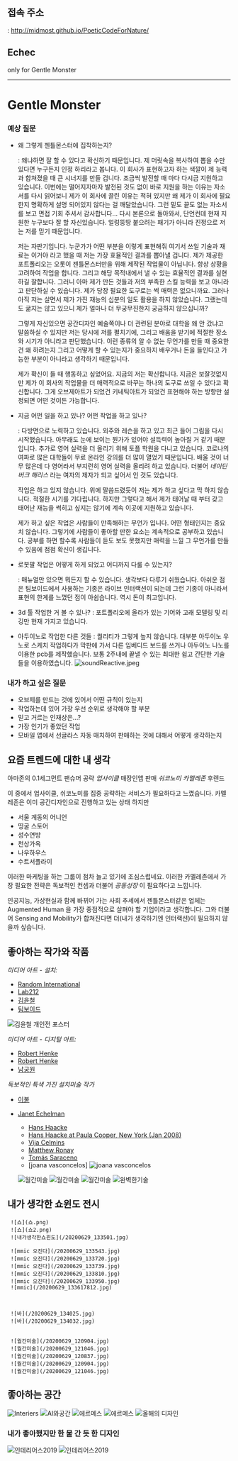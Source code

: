## 접속 주소
 : <http://midmost.github.io/PoeticCodeForNature/>

## Echec
only for Gentle Monster

---------

# Gentle Monster

### 예상 질문

- 왜 그렇게 젠틀몬스터에 집착하는지?

  : 왜냐하면 잘 할 수 있다고 확신하기 때문입니다.
    제 머릿속을 복사하여 뽑을 수만 있다면 누구든지 인정 하리라고 봅니다.
    이 회사가 표현하고자 하는 색깔이 제 능력과 합쳐졌을 때 큰 시너지를 만들 겁니다.
    조금씩 발전할 때 마다 다시금 지원하고 있습니다. 이번에는 떨어지자마자 발전된 것도 없이
    바로 지원을 하는 이유는 자소서를 다시 읽어보니 제가 이 회사에 끌린 이유는 적혀 있지만
    왜 제가 이 회사에 필요한지 명확하게 설명 되어있지 않다는 걸 깨달았습니다.
    그런 밑도 끝도 없는 자소서를 보고 면접 기회 주셔서 감사합니다...
    다시 본론으로 돌아와서, 단언컨데 현재 지원한 누구보다 잘 할 자신있습니다.
    얼렁뚱땅 붙으려는 패기가 아니라 진정으로 저는 저를 믿기 때문입니다.

    저는 자판기입니다.
    누군가가 어떤 부분을 이렇게 표현해줘 여기서 쓰일 기술과 재료는 이거야
    라고 했을 때 저는 가장 효율적인 결과를 뽑아낼 겁니다.
    제가 제공한 포트폴리오는 오롯이 젠틀몬스터만을 위해 제작된 작업물이 아닙니다.
    항상 상황을 고려하여 작업을 합니다. 그리고 해당 목적내에서 낼 수 있는
    효율적인 결과를 실현하길 잘합니다. 그러니 아마 제가 만든 것들과 저의 부족한 스킬 능력을 보고
    아니라고 판단하실 수 있습니다. 제가 당장 필요한 도구로는 썩 매력은 없으니까요.
    그러나 아직 저는 살면서 제가 가진 재능의 십분의 일도 활용을 하지 않았습니다.
    그랬는데도 굶지는 않고 있으니 제가 얼마나 더 무궁무진한지 궁금하지 않으십니까?  

    그렇게 자신있으면 공간디자인 예술쪽이나 더 관련된 분야로 대학을 왜 안 갔냐고 말씀하실 수 있지만
    저는 당시에 저를 펼치기에, 그리고 배움을 받기에 적절한 장소와 시기가
    아니라고 판단했습니다. 이런 종류의 알 수 없는 무언가를 만들 때 중요한 건
    왜 하려는지 그리고 어떻게 할 수 있는지가 중요하지
    배우거나 돈을 들인다고 가능한 부분이 아니라고 생각하기 때문입니다.

    제가 확신이 들 때 행동하고 싶었어요. 지금의 저는 확신합니다.
    지금은 보잘것없지만 제가 이 회사의 작업물을 더 매력적으로 바꾸는 하나의 도구로 쓰일 수 있다고
    확신합니다. 그게 오브제아트가 되었건 키네틱아트가 되었건 표현해야 하는 방향만 설정되면
    어떤 것이든 가능합니다.




- 지금 어떤 일을 하고 있나? 어떤 작업을 하고 있나?

  : 다방면으로 노력하고 있습니다. 외주와 레슨을 하고 있고 최근 들어 그림을 다시 시작했습니다.
    아무래도 눈에 보이는 뭔가가 있어야 설득력이 높아질 거 같기 때문입니다.
    추가로 영어 실력을 더 올리기 위해 토플 학원을 다니고 있습니다.
    코로나의 여파로 많은 대학들이 무료 온라인 강의를 더 많이 열었기 때문입니다.
    배울 것이 너무 많은데 다 영어라서 부지런히 영어 실력을 올리려 하고 있습니다.
    더불어 _네이딘 버크 해리스_ 라는 여자의 제자가 되고 싶어서 인 것도 있습니다.

    작업은 하고 있지 않습니다. 위에 말씀드렸듯이 저는 제가 하고 싶다고 막 하지 않습니다.
    적절한 시기를 기다립니다. 하지만 그렇다고 해서 제가 태어날 때 부터 갖고
    태어난 재능을 썩히고 싶지는 않기에 계속 이곳에 지원하고 있습니다.

    제가 하고 싶은 작업은 사람들이 만족해하는 무언가 입니다.
    어떤 형태인지는 중요치 않습니다.
    그렇기에 사람들이 좋아할 만한 요소는 계속적으로 공부하고 있습니다.
    공부를 하면 할수록 사람들이 듣도 보도 못했지만 매력을 느낄
    그 무언가를 만들 수 있음에 점점 확신이 생깁니다.

- 로봇팔 작업은 어떻게 하게 되었고 어디까지 다룰 수 있는지?

  : 매뉴얼만 있으면 뭐든지 할 수 있습니다. 생각보다 다루기 쉬웠습니다.
    아쉬운 점은 팀보이드에서 사용하는 기종은 라이브 인터랙션이 되는데 그런 기종이 아니라서 표현의 한계를
    느꼈던 점이 아쉽습니다. 역시 돈이 최고입니다.

- 3d 툴 작업한 거 볼 수 있나?
  : 포트폴리오에 올라가 있는 기어와 고래 모델링 및 리깅만 현재 가지고 있습니다.

- 아두이노로 작업한 다른 것들
  : 퀄리티가 그렇게 높지 않습니다. 대부분 아두이노 우노로 스케치 작업하다가 막판에 가서 다른 임베디드 보드를
    쓰거나 아두이노 나노를 이용한 pcb를 제작했습니다. 보통 2주내에 끝낼 수 있는
    최대한 쉽고 간단한 기술들을 이용하였습니다.
    ![soundReactive.jpeg](soundReactive.jpeg)


### 내가 하고 싶은 질문

- 오브제를 만드는 것에 있어서 어떤 규칙이 있는지
- 작업하는데 있어 가장 우선 순위로 생각해야 할 부분
- 믿고 거르는 인재상은...?
- 가장 인기가 좋았던 작업
- 모바일 앱에서 선글라스 자동 매치하여 판매하는 것에 대해서 어떻게 생각하는지


## 요즘 트렌드에 대한 내 생각
 아마존의 0.1세그먼트
 팬슈머 공략
 _업사이클_
 매장인앱 판매
 _쉬코노미_
 _카멜레존_
 후렌드

이 중에서 업사이클, 쉬코노미를 집중 공략하는 서비스가 필요하다고 느꼈습니다.
카멜레존은 이미 공간디자인으로 진행하고 있는 상태 하지만

* 서울 계동의 어니언
* 띵굴 스토어
* 성수연방
* 천상가옥
* 나우하우스
* 수트서플라이

이러한 마케팅을 하는 그룹이 점차 늘고 있기에 조심스럽네요.
이러한 카멜레존에서 가장 필요한 전략은 독보적인 컨셉과 더불어 _공동성장_ 이 필요하다고 느낍니다.

인공지능, 가상현실과 함께 바뀌어 가는 사회 추세에서 젠틀몬스터같은 업체는
Augmented Human 을 가장 중점적으로 살펴야 할 기업이라고 생각합니다.
그와 더불어
Sensing and Mobility가 합쳐진다면 더(내가 생각하기엔 인터랙션)이 필요하지 않을까 싶습니다.

## 좋아하는 작가와 작품
 _미디어 아트 - 설치:_
* [Random International](https://vimeo.com/376351028)
* [Lab212](https://lab212.org/oeuvres/2:art/17/Portee)
* [김윤철](https://youtu.be/geypSqyGZ0Y)
* [팀보이드]()  

![김윤철 개인전 포스터](/kim.jpg)


 _미디어 아트 - 디지털 아트:_

 * [Robert Henke](https://youtu.be/zMHb5ft_P6Q)
 * [Robert Henke](https://youtu.be/WrVsj3xN3E4)  
 * [남궁원](https://youtu.be/JvH0ukNCYeo)

 _독보적인 특색 가진 설치미술 작가_

 * [이불](https://youtu.be/WhyeyI3fKY8)
 * [Janet Echelman](https://youtu.be/l3rIW9nJw3Y)
    * [Hans Haacke](https://youtu.be/tOmesd5aHIk)
    * [Hans Haacke at Paula Cooper, New York (Jan 2008)](https://youtu.be/ffpvKOm2WIE)
    * [Vija Celmins](https://www.sfmoma.org/watch/vija-celmins-saying-the-unsayable/)
    * [Matthew Ronay](https://youtu.be/CXapwtxencw)
    * [Tomás Saraceno](https://youtu.be/05rgQUFPTjc)
    * [joana vasconcelos]
    ![joana vasconcelos](/pinkHeli.jpg)



     <!-- ![월간미술](/20200629_120329.jpg)
     ![월간미술](/20200629_120336.jpg) -->
     ![월간미술](/20200629_120837.jpg)
     ![월간미술](/20200629_120904.jpg)
     ![월간미술](/20200629_121046.jpg)
     ![완벽한기술](/20200629_132505.jpg)


## 내가 생각한 쇼윈도 전시


     ![쇼](쇼.png)
     ![쇼](쇼2.png)
     ![내가생각한쇼윈도](/20200629_133501.jpg)

     ![mmic 오진다](/20200629_133543.jpg)
     ![mmic 오진다](/20200629_133720.jpg)
     ![mmic 오진다](/20200629_133739.jpg)
     ![mmic 오진다](/20200629_133810.jpg)
     ![mmic 오진다](/20200629_133950.jpg)
     ![mmic](/20200629_133617812.jpg)



     ![바](/20200629_134025.jpg)
     ![바](/20200629_134032.jpg)  


     ![월간미술](/20200629_120904.jpg)
     ![월간미술](/20200629_121046.jpg)
     ![월간미술](/20200629_120837.jpg)
     ![월간미술](/20200629_120904.jpg)
     ![월간미술](/20200629_121046.jpg)

## 좋아하는 공간

![Interiers](/20200629_132315458.jpg)
![AI와공간](/20200629_132436255.jpg)
![에르메스](/20200629_133347.jpg)
![에르메스](/20200629_133351.jpg)
![올해의 디자인](/20200629_133351.jpg)

### 내가 좋아했지만 한 물 간 듯 한 디자인

![인테리어스2019](20200629_135230310.jpg)
![인테리어스2019](20200629_135241693.jpg)
